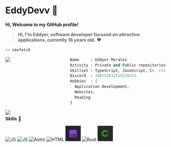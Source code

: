 # EddyDevv 🥶

**Hi, Welcome to my GitHub profile!** 
<br/>
> **Hi, I'm Eddyer, software developer focused on attractive applications, currently 16 years old.** ♥️

```bash
>> neofetch
```

<img align="left" src="https://japi.rest/discord/v1/user/346752632729239553/avatar?size=4096" width="189"/>

```python
  Name     : Eddyer Morales
  Activity : Private and Public repositories
  Skillset : TypeScript, JavaScript, C#, CSS, HTML, Astro, Rust,
  Discord  : 346752632729239553
  Hobbies  : [
    Application Development,
    Websites,
    Reading
  ]
```
![](https://komarev.com/ghpvc/?username=EddyDevv)
<br>
<strong>Skills</strong> 🔗
<div display="flex">
  <img width="48" height="48" radius="6px" src="https://raw.githubusercontent.com/leonardssh/vscord/refs/heads/main/assets/icons/js.png" alt="JS"/>
  <img width="48" height="48" radius="6px" src="https://raw.githubusercontent.com/leonardssh/vscord/refs/heads/main/assets/icons/ts.png" alt="JS"/>
  <img width="48" height="48" radius="6px" src="https://raw.githubusercontent.com/leonardssh/vscord/refs/heads/main/assets/icons/astro.png" alt="Astro"/>
  <img width="48" height="48" radius="6px" src="https://raw.githubusercontent.com/leonardssh/vscord/refs/heads/main/assets/icons/html.png" alt="HTML"/>
  <img width="48" height="48" radius="6px" src="https://raw.githubusercontent.com/leonardssh/vscord/refs/heads/main/assets/icons/css.png" alt="CSS"/>
  <img width="48" height="48" radius="6px" src="https://raw.githubusercontent.com/leonardssh/vscord/refs/heads/main/assets/icons/rust.png" alt="Rust"/>
  <img width="48" height="48" radius="6px" src="https://raw.githubusercontent.com/leonardssh/vscord/refs/heads/main/assets/icons/csharp.png" alt="CSharp"/>
</div>
